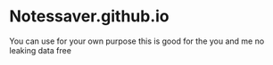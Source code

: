 # Notessaver.github.io
You can use for your own purpose this is good for the you and me no leaking data free
